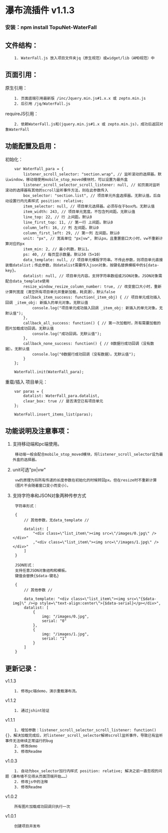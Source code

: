 # 瀑布流插件 v1.1.3
### 安装：npm install TopuNet-WaterFall

文件结构：
-------------

		1. WaterFall.js 放入项目文件夹jq（原生规范）或widget/lib（AMD规范）中

页面引用：
-------------

原生引用：

		1. 页面底端引用最新版 /inc/Jquery.min.js#1.x.x 或 zepto.min.js
		2. 后引用 /jq/WaterFall.js

requireJS引用：
        
        2. 依赖WaterFall.js和(jquery.min.js#1.x 或 zepto.min.js)，成功后返回对象WaterFall


功能配置及启用：
--------------

初始化：

		var WaterFall_para = {
            listener_scroll_selector: "section.wrap", // 监听滚动的选择器。默认window，移动端使用mobile_stop_moved模块时，可以设置为最外盒
            listener_scroll_selector_scroll_listener: null, // 如页面对监听滚动的选择器有其他的scroll监听事件方法，则在此参数传入
            box_selector: "section.list", // 项目单元外盒选择器。无默认值。后自动设置行内元素样式 position: relative;
            item_selector: null, // 项目单元选择器。必须存在于box内。无默认值
            item_width: 243, // 项目单元宽度。不包含列间距。无默认值
            line_top: 22, // 行 上间距。默认0
            line_first_top: 11, // 第一行 上间距。默认0
            column_left: 16, // 列 左间距。默认0
            column_first_left: 29, // 第一列 左间距。默认0
            unit: "px", // 宽高单位 "px|vw", 默认px。且重置窗口大小时，vw不重新计算对应的px
            item_min: 2, // 最小列数，默认1。
            ps: 40, // 每页显示数量。默认50（5×10）
            data_template: null, // 项目单元模板字符串。不传此参数，则项目单元直接装载datalist；传此参数，则datalist需要传入json对象，按键名替换模板中的${data-key}。
            datalist: null, // 项目单元内容。支持字符串数组或JSON对象。JSON对象需配合data_template使用
            resize_window_resize_column_number: true, // 改变窗口大小时，重新计算列宽度（清空所有项目单元并重新加载，耗资源），默认false
            callback_item_success: function(_item_obj) { // 项目单元成功插入回调 _item_obj: 新插入的单元对象。无默认值
                console.log("项目单元成功插入回调 _item_obj: 新插入的单元对象。无默认值");
            },
            callback_all_success: function() { // 第一次加载时，所有需要加载的图片加载成功回调。无默认值
                console.log("成功回调。无默认值");
            },
            callback_none_success: function() { // 0数据行成功回调（没有数据）。无默认值
                console.log("0数据行成功回调（没有数据）。无默认值");
            }
        };

		WaterFall.init(WaterFall_para);

重载/插入 项目单元：

		var paras = {
			datalist: WaterFall_para.datalist,
			clear_box: true // 是否清空已有项目单元
		};

		WaterFall.insert_items_list(paras);


功能说明及注意事项：
--------------

1. 支持移动端和pc端使用。
        
        移动端一般会配合mobile_stop_moved模块，将listener_scroll_selector设为最外盒的选择器。

2. unit可选"px|vw"

        vw的原理为将所有传递的长度参数在初始化的时候转回px。但在resize时不重新计算（图片不会随着窗口变小而变小）。

3. 支持字符串和JSON对象两种传参方式

        字符串形式：

        {
            // 其他参数，无data_template //

            datalist: [
                "<div class=\"list_item\"><img src=\"/images/0.jpg\" /></div>"
                ,"<div class=\"list_item\"><img src=\"/images/1.jpg\" /></div>"
            ]
        }

        JSON形式：
        支持任意JSON对象结构和模板。
        键值会替换{$data-键名}

        {
            // 其他参数 //

            data_template: "<div class=\"list_item\"><img src=\"{$data-img}\" /><p style=\"text-align:center\">{$data-serial}</p></div>",
            datalist: [
                {
                    img: "/images/0.jpg",
                    serial: "0"
                },
                {
                    img: "/images/1.jpg",
                    serial: "1"
                }
            ]
        }


更新记录：
--------------
v1.1.3

        1. 修改pc端demo，演示重载瀑布流。

v1.1.2

        1. 通过jshint验证

v1.1.1

        1. 增加参数：listener_scroll_selector_scroll_listener: function(){}，解决加载完成后，对listener_scroll_selector解绑scroll监听事件，导致已有监听事件无法继续正常运行的bug
        2. 修改demo
        3. 修改Readme

v1.0.3

        1. 自动为box_selector加行内样式 position: relative; 解决之前一直忽视的问题（瀑布墙不见得从页面顶端开始……）
        2. 修改js中的注释
        3. 修改Readme

v1.0.2

        所有图片加载成功回调只执行一次

v1.0.1

        创建项目并发布
